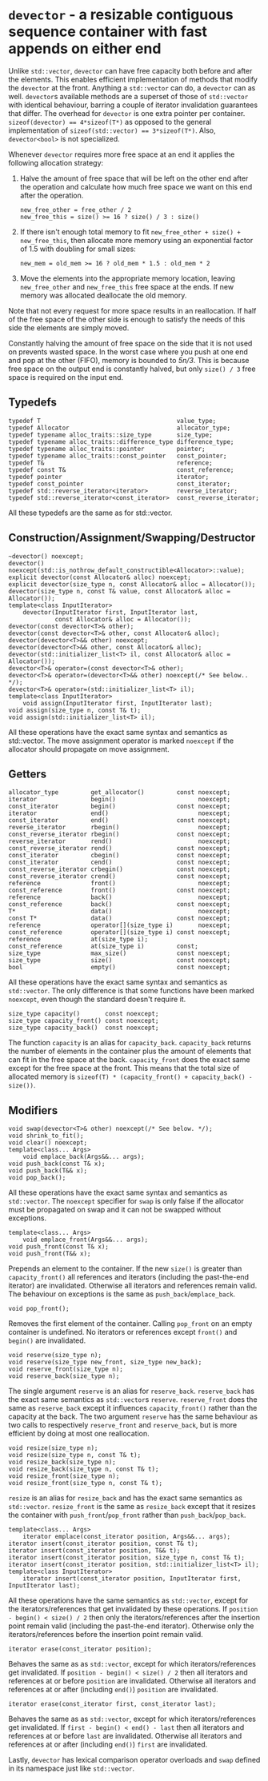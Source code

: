 `devector` - a resizable contiguous sequence container with fast appends on either end
======================================================================================

Unlike `std::vector`, `devector` can have free capacity both before and after the elements. This
enables efficient implementation of methods that modify the `devector` at the front. Anything a
`std::vector` can do, a `devector` can as well. `devector`s available methods are a superset of
those of `std::vector` with identical behaviour, barring a couple of iterator invalidation
guarantees that differ. The overhead for `devector` is one extra pointer per container.
`sizeof(devector) == 4*sizeof(T*)` as opposed to the general implementation of `sizeof(std::vector)
== 3*sizeof(T*)`. Also, `devector<bool>` is not specialized.

Whenever `devector` requires more free space at an end it applies the following allocation strategy:

 1. Halve the amount of free space that will be left on the other end after the operation and
    calculate how much free space we want on this end after the operation.
 
        new_free_other = free_other / 2
        new_free_this = size() >= 16 ? size() / 3 : size()
 
 2. If there isn't enough total memory to fit `new_free_other + size() + new_free_this`, then
    allocate more memory using an exponential factor of 1.5 with doubling for small sizes:
 
        new_mem = old_mem >= 16 ? old_mem * 1.5 : old_mem * 2
 
 3. Move the elements into the appropriate memory location, leaving `new_free_other` and
    `new_free_this` free space at the ends. If new memory was allocated deallocate the old
    memory.

Note that not every request for more space results in an reallocation. If half of the free space of
the other side is enough to satisfy the needs of this side the elements are simply moved.

Constantly halving the amount of free space on the side that it is not used on prevents wasted
space. In the worst case where you push at one end and pop at the other (FIFO), memory is bounded to
_5n/3_. This is because free space on the output end is constantly halved, but only `size() / 3`
free space is required on the input end.

Typedefs
--------

    typedef T                                      value_type;
    typedef Allocator                              allocator_type;
    typedef typename alloc_traits::size_type       size_type;
    typedef typename alloc_traits::difference_type difference_type;
    typedef typename alloc_traits::pointer         pointer;
    typedef typename alloc_traits::const_pointer   const_pointer;
    typedef T&                                     reference;
    typedef const T&                               const_reference;
    typedef pointer                                iterator;
    typedef const_pointer                          const_iterator;
    typedef std::reverse_iterator<iterator>        reverse_iterator;
    typedef std::reverse_iterator<const_iterator>  const_reverse_iterator;

All these typedefs are the same as for std::vector.
    
Construction/Assignment/Swapping/Destructor
-------------------------------------------
    
    ~devector() noexcept;
    devector() noexcept(std::is_nothrow_default_constructible<Allocator>::value);
    explicit devector(const Allocator& alloc) noexcept;
    explicit devector(size_type n, const Allocator& alloc = Allocator());
    devector(size_type n, const T& value, const Allocator& alloc = Allocator());
    template<class InputIterator>
        devector(InputIterator first, InputIterator last,
                 const Allocator& alloc = Allocator());
    devector(const devector<T>& other);
    devector(const devector<T>& other, const Allocator& alloc);
    devector(devector<T>&& other) noexcept;
    devector(devector<T>&& other, const Allocator& alloc);
    devector(std::initializer_list<T> il, const Allocator& alloc = Allocator());
    devector<T>& operator=(const devector<T>& other);
    devector<T>& operator=(devector<T>&& other) noexcept(/* See below.. */);
    devector<T>& operator=(std::initializer_list<T> il);
    template<class InputIterator>
        void assign(InputIterator first, InputIterator last);
    void assign(size_type n, const T& t);
    void assign(std::initializer_list<T> il);

All these operations have the exact same syntax and semantics as std::vector. The move assignment
operator is marked `noexcept` if the allocator should propagate on move assignment.

Getters
-------

    allocator_type         get_allocator()         const noexcept;
    iterator               begin()                       noexcept;
    const_iterator         begin()                 const noexcept;
    iterator               end()                         noexcept;
    const_iterator         end()                   const noexcept;
    reverse_iterator       rbegin()                      noexcept;
    const_reverse_iterator rbegin()                const noexcept;
    reverse_iterator       rend()                        noexcept;
    const_reverse_iterator rend()                  const noexcept;
    const_iterator         cbegin()                const noexcept;
    const_iterator         cend()                  const noexcept;
    const_reverse_iterator crbegin()               const noexcept;
    const_reverse_iterator crend()                 const noexcept;
    reference              front()                       noexcept;
    const_reference        front()                 const noexcept;
    reference              back()                        noexcept;
    const_reference        back()                  const noexcept;
    T*                     data()                        noexcept;
    const T*               data()                  const noexcept;
    reference              operator[](size_type i)       noexcept;
    const_reference        operator[](size_type i) const noexcept;
    reference              at(size_type i);
    const_reference        at(size_type i)         const;
    size_type              max_size()              const noexcept;
    size_type              size()                  const noexcept;
    bool                   empty()                 const noexcept;

All these operations have the exact same syntax and semantics as `std::vector`. The only difference
is that some functions have been marked `noexcept`, even though the standard doesn't require it.

    size_type capacity()       const noexcept;
    size_type capacity_front() const noexcept;
    size_type capacity_back()  const noexcept;
    
The function `capacity` is an alias for `capacity_back`. `capacity_back` returns the number of
elements in the container plus the amount of elements that can fit in the free space at the back.
`capacity_front` does the exact same except for the free space at the front. This means that the
total size of allocated memory is `sizeof(T) * (capacity_front() + capacity_back() - size())`.

Modifiers
---------
    
    void swap(devector<T>& other) noexcept(/* See below. */);
    void shrink_to_fit();
    void clear() noexcept;
    template<class... Args>
        void emplace_back(Args&&... args);
    void push_back(const T& x);
    void push_back(T&& x);
    void pop_back();

All these operations have the exact same syntax and semantics as `std::vector`. The `noexcept`
specifier for `swap` is only false if the allocator must be propagated on swap and it can not be
swapped without exceptions.

    template<class... Args>
        void emplace_front(Args&&... args);
    void push_front(const T& x);
    void push_front(T&& x);

Prepends an element to the container. If the new `size()` is greater than `capacity_front()` all
references and iterators (including the past-the-end iterator) are invalidated. Otherwise all
iterators and references remain valid. The behaviour on exceptions is the same as
`push_back`/`emplace_back`.

    void pop_front();

Removes the first element of the container. Calling `pop_front` on an empty container is undefined.
No iterators or references except `front()` and `begin()` are invalidated.

    void reserve(size_type n);
    void reserve(size_type new_front, size_type new_back);
    void reserve_front(size_type n);
    void reserve_back(size_type n);
    
The single argument `reserve` is an alias for `reserve_back`. `reserve_back` has the exact same
semantics as `std::vector`s `reserve`. `reserve_front` does the same as `reserve_back` except it
influences `capacity_front()` rather than the capacity at the back. The two argument `reserve` has
the same behaviour as two calls to respectively `reserve_front` and `reserve_back`, but is more
efficient by doing at most one reallocation.

    void resize(size_type n);
    void resize(size_type n, const T& t);
    void resize_back(size_type n);
    void resize_back(size_type n, const T& t);
    void resize_front(size_type n);
    void resize_front(size_type n, const T& t);

`resize` is an alias for `resize_back` and has the exact same semantics as `std::vector`.
`resize_front` is the same as `resize_back` except that it resizes the container with
`push_front`/`pop_front` rather than `push_back`/`pop_back`.

    template<class... Args>
        iterator emplace(const_iterator position, Args&&... args);
    iterator insert(const_iterator position, const T& t);
    iterator insert(const_iterator position, T&& t);
    iterator insert(const_iterator position, size_type n, const T& t);
    iterator insert(const_iterator position, std::initializer_list<T> il);
    template<class InputIterator>
        iterator insert(const_iterator position, InputIterator first, InputIterator last);

All these operations have the same semantics as `std::vector`, except for the iterators/references
that get invalidated by these operations. If `position - begin() < size() / 2` then only the
iterators/references after the insertion point remain valid (including the past-the-end iterator).
Otherwise only the iterators/references before the insertion point remain valid.

    iterator erase(const_iterator position);

Behaves the same as as `std::vector`, except for which iterators/references get invalidated. If
`position - begin() < size() / 2` then all iterators and references at or before `position` are
invalidated. Otherwise all iterators and references at or after (including `end()`) `position` are
invalidated.

    iterator erase(const_iterator first, const_iterator last);

Behaves the same as as `std::vector`, except for which iterators/references get invalidated. If
`first - begin() < end() - last` then all iterators and references at or before `last` are
invalidated. Otherwise all iterators and references at or after (including `end()`) `first` are
invalidated.

Lastly, `devector` has lexical comparison operator overloads and `swap` defined in its namespace
just like `std::vector`.
